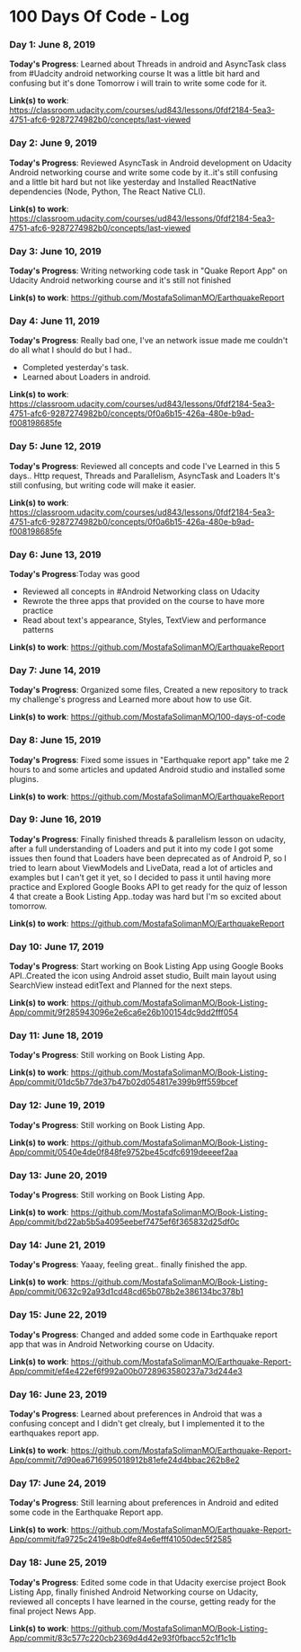 # 100 Days Of Code - Log

### Day 1: June 8, 2019

**Today's Progress**: Learned about Threads in android and AsyncTask class from #Uadcity android networking course 
It was a little bit hard and confusing  but it's done
Tomorrow i will train to write some code for it.

**Link(s) to work**: https://classroom.udacity.com/courses/ud843/lessons/0fdf2184-5ea3-4751-afc6-9287274982b0/concepts/last-viewed



### Day 2: June 9, 2019

**Today's Progress**: Reviewed AsyncTask in Android development on Udacity Android networking course and write some code by it..it's still confusing and a little bit hard but not like yesterday and Installed ReactNative dependencies (Node, Python, The React Native CLI).

**Link(s) to work**: https://classroom.udacity.com/courses/ud843/lessons/0fdf2184-5ea3-4751-afc6-9287274982b0/concepts/last-viewed   



### Day 3: June 10, 2019

**Today's Progress**: Writing networking code task in "Quake Report App" on Udacity Android networking course and it's still not finished 

**Link(s) to work**: https://github.com/MostafaSolimanMO/EarthquakeReport



### Day 4: June 11, 2019

**Today's Progress**: Really bad one, I've an network issue made me couldn't do all what I should do but I had..
- Completed yesterday's task.
- Learned about Loaders in android.

**Link(s) to work**: https://classroom.udacity.com/courses/ud843/lessons/0fdf2184-5ea3-4751-afc6-9287274982b0/concepts/0f0a6b15-426a-480e-b9ad-f008198685fe



### Day 5: June 12, 2019

**Today's Progress**: Reviewed all concepts and code I've Learned in this 5 days..
Http request, Threads and Parallelism, AsyncTask and Loaders
It's still confusing, but writing code will make it easier.

**Link(s) to work**: https://classroom.udacity.com/courses/ud843/lessons/0fdf2184-5ea3-4751-afc6-9287274982b0/concepts/0f0a6b15-426a-480e-b9ad-f008198685fe



### Day 6: June 13, 2019

**Today's Progress**:Today was good
- Reviewed all concepts in #Android Networking class on Udacity
- Rewrote the three apps that provided on the course to have more practice
- Read about text's appearance, Styles, TextView and performance patterns

**Link(s) to work**: https://github.com/MostafaSolimanMO/EarthquakeReport



### Day 7: June 14, 2019

**Today's Progress**: Organized some files, Created a new repository to track my challenge's progress and Learned more about how to use Git.

**Link(s) to work**: https://github.com/MostafaSolimanMO/100-days-of-code



### Day 8: June 15, 2019

**Today's Progress**: Fixed some issues in "Earthquake report app" take me 2 hours to and some articles and updated Android studio and installed some plugins.

**Link(s) to work**: https://github.com/MostafaSolimanMO/EarthquakeReport



### Day 9: June 16, 2019

**Today's Progress**: Finally finished threads & parallelism lesson on udacity, after a full understanding of Loaders and put it into my code I got some issues then found that Loaders have been deprecated as of Android P, so I tried to learn about ViewModels and LiveData, read a lot of articles and examples but I can't get it yet, so I decided to pass it until having more practice and Explored Google Books API to get ready for the quiz of lesson 4 that create a Book Listing App..today was hard but I'm so excited about tomorrow.

**Link(s) to work**: https://github.com/MostafaSolimanMO/EarthquakeReport


### Day 10: June 17, 2019

**Today's Progress**: Start working on Book Listing App using Google Books API..Created the icon using Android asset studio, Built main layout using SearchView instead editText and Planned for the next steps.

**Link(s) to work**: https://github.com/MostafaSolimanMO/Book-Listing-App/commit/9f285943096e2e6ca6e26b100154dc9dd2fff054



### Day 11: June 18, 2019

**Today's Progress**: Still working on Book Listing App.

**Link(s) to work**: https://github.com/MostafaSolimanMO/Book-Listing-App/commit/01dc5b77de37b47b02d054817e399b9ff559bcef



### Day 12: June 19, 2019

**Today's Progress**: Still working on Book Listing App.

**Link(s) to work**: https://github.com/MostafaSolimanMO/Book-Listing-App/commit/0540e4de0f848fe9752be45cdfc6919deeeef2aa



### Day 13: June 20, 2019

**Today's Progress**: Still working on Book Listing App.

**Link(s) to work**: https://github.com/MostafaSolimanMO/Book-Listing-App/commit/bd22ab5b5a4095eebef7475ef6f365832d25df0c



### Day 14: June 21, 2019

**Today's Progress**: Yaaay, feeling great.. finally finished the app.

**Link(s) to work**: https://github.com/MostafaSolimanMO/Book-Listing-App/commit/0632c92a93d1cd48cd65b078b2e386134bc378b1



### Day 15: June 22, 2019

**Today's Progress**: Changed and added some code in Earthquake report app that was in Android Networking course on Udacity. 

**Link(s) to work**: https://github.com/MostafaSolimanMO/Earthquake-Report-App/commit/ef4e422ef6f992a00b0728963580237a73d244e3



### Day 16: June 23, 2019

**Today's Progress**: Learned about preferences in Android that was a confusing concept and I didn't get clrealy, but I implemented it to the earthquakes report app.

**Link(s) to work**: https://github.com/MostafaSolimanMO/Earthquake-Report-App/commit/7d90ea6716995018912b81efe24d4bbac262b8e2



### Day 17: June 24, 2019

**Today's Progress**: Still learning about preferences in Android and edited some code in the Earthquake Report app.

**Link(s) to work**: https://github.com/MostafaSolimanMO/Earthquake-Report-App/commit/fa9725c2419e8b0dfe84e6efff41050dec5f2585



### Day 18: June 25, 2019

**Today's Progress**: Edited some code in that Udacity exercise project Book Listing App, finally finished Android Networking course on Udacity, reviewed all concepts I have learned in the course, getting ready for the final project News App. 

**Link(s) to work**: https://github.com/MostafaSolimanMO/Book-Listing-App/commit/83c577c220cb2369d4d42e93f0fbacc52c1f1c1b
